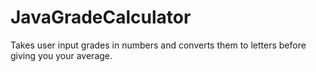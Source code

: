 # JavaGradeCalculator
Takes user input grades in numbers and converts them to letters before giving you your average.  
